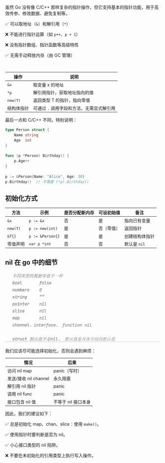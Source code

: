 虽然 Go 没有像 C/C++ 那样复杂的指针操作，但它支持基本的指针功能，用于高效传参、修改数据、避免复制等。

✅ 可以取地址（`&`）和解引用（`*`）

❌ 不能进行指针运算（如 `p++`、`p + 1`）

❌ 没有指针数组、指针函数等高级特性

✅ 无需手动释放内存（由 GC 管理）

&nbsp;

| 操作       | 说明                                      |
| ---------- | ----------------------------------------- |
| `&x`       | 取变量 x 的地址                           |
| `*p`       | 解引用指针，获取地址指向的值              |
| `new(T)`   | 返回类型 T 的指针，指向零值               |
| 结构体指针 | 可通过 `.` 调用字段和方法，无需显式解引用 |

最后一点和 C/C++ 不同，特别说明：

```go
type Person struct {
    Name string
    Age  int
}

func (p *Person) Birthday() {
    p.Age++
}

p := &Person{Name: "Alice", Age: 30}
p.Birthday()  // 不需要 (*p).Birthday()
```

## 初始化方式

| 方法     | 示例             | 是否分配新内存 | 可设初始值 | 备注           |
| -------- | ---------------- | -------------- | ---------- | -------------- |
| `&x`     | `p := &x`        | 否             | 是         | 指向已有变量   |
| `new(T)` | `p := new(int)`  | 是             | 否（零值） | 返回指针       |
| `&T{}`   | `p := &Person{}` | 是             | 是         | 创建结构体指针 |
| 零值声明 | `var p *int`     | 否             | 否         | 默认是 `nil`   |

## nil 在 go 中的细节

![d0e44a134a378c86b740d97eb2b5ef58](images/d0e44a134a378c86b740d97eb2b5ef58.png)

我们应该尽可能选择初始化，否则会遇到麻烦：

| 情况                  | 后果                |
| --------------------- | ------------------- |
| 访问 nil map          | panic（写时）       |
| 发送/接收 nil channel | 永久阻塞            |
| 解引用 nil 指针       | panic               |
| 调用 nil func         | panic               |
| 接口包含 nil 值       | 不等于 nil 接口本身 |

因此，我们的建议如下：

✅ 总是初始化 map、chan、slice：使用 `make()`。

✅ 使用指针时要判断是否为 nil。

✅ 小心接口类型的 nil 陷阱。

❌ 不要在未初始化的引用类型上执行写入操作。